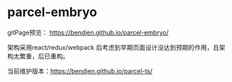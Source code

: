 # parcel-embryo
gitPage预览： https://bendjen.github.io/parcel-embryo/

架构采用react/redux/webpack
后考虑到早期页面设计没达到预期的作用，且架构太繁重，后已重构。

当前维护版本：https://bendjen.github.io/parcel-ts/
